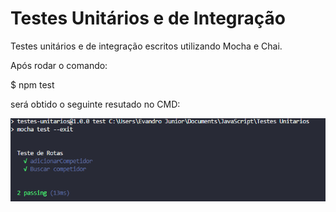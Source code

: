 # Testes Unitários e de Integração
Testes unitários e de integração escritos utilizando Mocha e Chai.

Após rodar o comando:

$ npm test

será obtido o seguinte resutado no CMD:

![CMD](https://raw.githubusercontent.com/Evndroo/TestesUnitarios/master/CMD.PNG)
